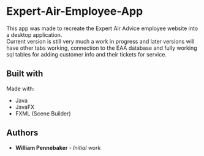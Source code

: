 # Expert-Air-Employee-App
This app was made to recreate the Expert Air Advice employee website into a desktop application.<br>
Current version is still very much a work in progress and later versions will have other tabs working, connection to the EAA database and fully working sql tables for adding customer info and their tickets for service.

## Built with
Made with:
* Java
* JavaFX
* FXML (Scene Builder)

## Authors
* **William Pennebaker** - *Initial work*
